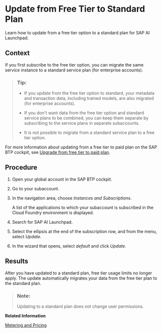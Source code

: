 <!-- loio7e32a70b67c84923a4ba8b6ec48e3760 -->

# Update from Free Tier to Standard Plan

Learn how to update from a free tier option to a standard plan for SAP AI Launchpad.



## Context

If you first subscribe to the free tier option, you can migrate the same service instance to a standard service plan \(for enterprise accounts\).

> ### Tip:  
> -   If you update from the free tier option to standard, your metadata and transaction data, including trained models, are also migrated \(for enterprise accounts\).
> 
> -   If you don't want data from the free tier option and standard service plans to be combined, you can keep them separate by subscribing to the service plans in separate subaccounts.
> 
> -   It is not possible to migrate from a standard service plan to a free tier option.

For more information about updating from a free tier to paid plan on the SAP BTP cockpit, see [Upgrade from free tier to paid plan](https://www.sap.com/assetdetail/2021/08/903d5752-f17d-0010-bca6-c68f7e60039b.html).



## Procedure

1.  Open your global account in the SAP BTP cockpit.

2.  Go to your subaccount.

3.  In the navigation area, choose *Instances and Subscriptions*.

    A list of the applications to which your subaccount is subscribed in the Cloud Foundry environment is displayed.

4.  Search for SAP AI Launchpad.

5.  Select the ellipsis at the end of the subscription row, and from the menu, select *Update*.

6.  In the wizard that opens, select *default* and click *Update*.




<a name="loio7e32a70b67c84923a4ba8b6ec48e3760__result_efw_dvq_15b"/>

## Results

After you have updated to a standard plan, free tier usage limits no longer apply. The update automatically migrates your data from the free tier plan to the standard plan.

> ### Note:  
> Updating to a standard plan does not change user permissions.

**Related Information**  


[Metering and Pricing](metering-and-pricing-b363ad6.md "")

